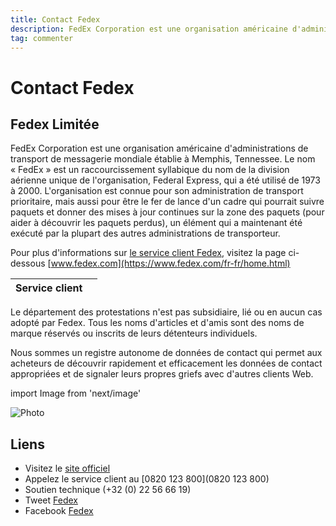 ```yaml
---
title: Contact Fedex
description: FedEx Corporation est une organisation américaine d'administrations de transport..
tag: commenter
---
```


# Contact Fedex

## Fedex Limitée

FedEx Corporation est une organisation américaine d'administrations de transport de messagerie mondiale établie à Memphis, Tennessee. Le nom « FedEx » est un raccourcissement syllabique du nom de la division aérienne unique de l'organisation, Federal Express, qui a été utilisé de 1973 à 2000. L'organisation est connue pour son administration de transport prioritaire, mais aussi pour être le fer de lance d'un cadre qui pourrait suivre paquets et donner des mises à jour continues sur la zone des paquets (pour aider à découvrir les paquets perdus), un élément qui a maintenant été exécuté par la plupart des autres administrations de transporteur.

Pour plus d'informations sur [le service client Fedex](https://lesservicesclients.fr/fedex/), visitez la page ci-dessous [www.fedex.com](https://www.fedex.com/fr-fr/home.html)

| **Service client** |                                                                                                         |
| ---------- | --------------------------------------------------------------------------------------------------------------------------- |
Le département des protestations n'est pas subsidiaire, lié ou en aucun cas adopté par Fedex. Tous les noms d'articles et d'amis sont des noms de marque réservés ou inscrits de leurs détenteurs individuels.

Nous sommes un registre autonome de données de contact qui permet aux acheteurs de découvrir rapidement et efficacement les données de contact appropriées et de signaler leurs propres griefs avec d'autres clients Web.

import Image from 'next/image'

<Image
  src="/images/fedex.jpg"
  alt="Photo"
  width={210}
  height={80}
  priority
  className="next-image"
/>

## Liens

- Visitez le [site officiel](https://www.fedex.com/fr-fr/home.html)
- Appelez le service client au [0820 123 800](0820 123 800)
- Soutien technique (+32 (0) 22 56 66 19)
- Tweet [Fedex](https://twitter.com/FedExEurope)
- Facebook [Fedex](https://www.facebook.com/FedExEurope)

[^1]: Footnote **can have markup**

    and multiple paragraphs.

[^2]: Footnote text.
